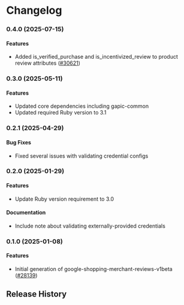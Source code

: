 # Changelog

### 0.4.0 (2025-07-15)

#### Features

* Added is_verified_purchase and is_incentivized_review to product review attributes ([#30621](https://github.com/googleapis/google-cloud-ruby/issues/30621)) 

### 0.3.0 (2025-05-11)

#### Features

* Updated core dependencies including gapic-common 
* Updated required Ruby version to 3.1 

### 0.2.1 (2025-04-29)

#### Bug Fixes

* Fixed several issues with validating credential configs 

### 0.2.0 (2025-01-29)

#### Features

* Update Ruby version requirement to 3.0 
#### Documentation

* Include note about validating externally-provided credentials 

### 0.1.0 (2025-01-08)

#### Features

* Initial generation of google-shopping-merchant-reviews-v1beta ([#28139](https://github.com/googleapis/google-cloud-ruby/issues/28139)) 

## Release History
